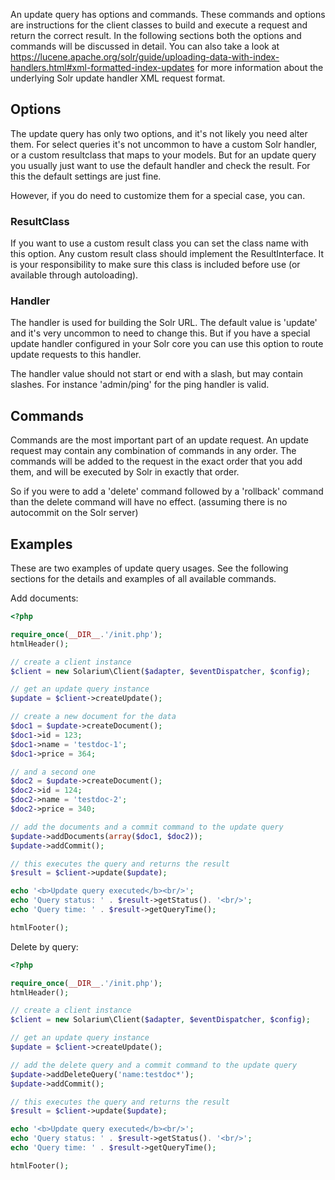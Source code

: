 An update query has options and commands. These commands and options are instructions for the client classes to build and execute a request and return the correct result. In the following sections both the options and commands will be discussed in detail. You can also take a look at <https://lucene.apache.org/solr/guide/uploading-data-with-index-handlers.html#xml-formatted-index-updates> for more information about the underlying Solr update handler XML request format.

Options
-------

The update query has only two options, and it's not likely you need alter them. For select queries it's not uncommon to have a custom Solr handler, or a custom resultclass that maps to your models. But for an update query you usually just want to use the default handler and check the result. For this the default settings are just fine.

However, if you do need to customize them for a special case, you can.

### ResultClass

If you want to use a custom result class you can set the class name with this option. Any custom result class should implement the ResultInterface. It is your responsibility to make sure this class is included before use (or available through autoloading).

### Handler

The handler is used for building the Solr URL. The default value is 'update' and it's very uncommon to need to change this. But if you have a special update handler configured in your Solr core you can use this option to route update requests to this handler.

The handler value should not start or end with a slash, but may contain slashes. For instance 'admin/ping' for the ping handler is valid.

Commands
--------

Commands are the most important part of an update request. An update request may contain any combination of commands in any order. The commands will be added to the request in the exact order that you add them, and will be executed by Solr in exactly that order.

So if you were to add a 'delete' command followed by a 'rollback' command than the delete command will have no effect. (assuming there is no autocommit on the Solr server)

Examples
--------

These are two examples of update query usages. See the following sections for the details and examples of all available commands.

Add documents:

```php
<?php

require_once(__DIR__.'/init.php');
htmlHeader();

// create a client instance
$client = new Solarium\Client($adapter, $eventDispatcher, $config);

// get an update query instance
$update = $client->createUpdate();

// create a new document for the data
$doc1 = $update->createDocument();
$doc1->id = 123;
$doc1->name = 'testdoc-1';
$doc1->price = 364;

// and a second one
$doc2 = $update->createDocument();
$doc2->id = 124;
$doc2->name = 'testdoc-2';
$doc2->price = 340;

// add the documents and a commit command to the update query
$update->addDocuments(array($doc1, $doc2));
$update->addCommit();

// this executes the query and returns the result
$result = $client->update($update);

echo '<b>Update query executed</b><br/>';
echo 'Query status: ' . $result->getStatus(). '<br/>';
echo 'Query time: ' . $result->getQueryTime();

htmlFooter();

```

Delete by query:

```php
<?php

require_once(__DIR__.'/init.php');
htmlHeader();

// create a client instance
$client = new Solarium\Client($adapter, $eventDispatcher, $config);

// get an update query instance
$update = $client->createUpdate();

// add the delete query and a commit command to the update query
$update->addDeleteQuery('name:testdoc*');
$update->addCommit();

// this executes the query and returns the result
$result = $client->update($update);

echo '<b>Update query executed</b><br/>';
echo 'Query status: ' . $result->getStatus(). '<br/>';
echo 'Query time: ' . $result->getQueryTime();

htmlFooter();

```
